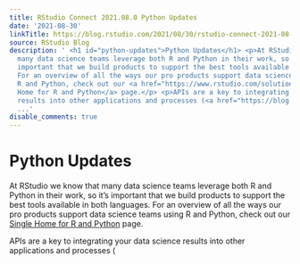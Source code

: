 ```yaml
---
title: RStudio Connect 2021.08.0 Python Updates
date: '2021-08-30'
linkTitle: https://blog.rstudio.com/2021/08/30/rstudio-connect-2021-08-python-updates/
source: RStudio Blog
description: ' <h1 id="python-updates">Python Updates</h1> <p>At RStudio we know that
  many data science teams leverage both R and Python in their work, so it&rsquo;s
  important that we build products to support the best tools available in both languages.
  For an overview of all the ways our pro products support data science teams using
  R and Python, check out our <a href="https://www.rstudio.com/solutions/r-and-python/">Single
  Home for R and Python</a> page.</p> <p>APIs are a key to integrating your data science
  results into other applications and processes (<a href="https://blog.rstudio.com/2021/05/04/rstudio-a
  ...'
disable_comments: true
---
```

 <h1 id="python-updates">Python Updates</h1> <p>At RStudio we know that many data science teams leverage both R and Python in their work, so it&rsquo;s important that we build products to support the best tools available in both languages. For an overview of all the ways our pro products support data science teams using R and Python, check out our <a href="https://www.rstudio.com/solutions/r-and-python/">Single Home for R and Python</a> page.</p> <p>APIs are a key to integrating your data science results into other applications and processes (<a href="https://blog.rstudio.com/2021/05/04/rstudio-a ...